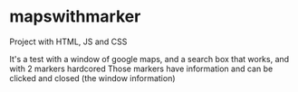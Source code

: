 # mapswithmarker
Project with HTML, JS and CSS 

It's a test with a window of google maps, and a search box that works, and with 2 markers hardcored
Those markers have information and can be clicked and closed (the window information)
